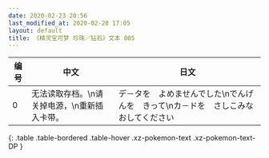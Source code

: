 ```yaml
---
date: 2020-02-23 20:56
last_modified_at: 2020-02-28 17:05
layout: default
title: 《精灵宝可梦 珍珠／钻石》文本 005
---
```

| 编号 | 中文 | 日文 |
| ---- | ---- | ---- |
| 0 | 无法读取存档。\n请关掉电源，\n重新插入卡带。 | デ－タを　よめませんでした\nでんげんを　きって\nカ－ドを　さしこみなおしてください |
{: .table .table-bordered .table-hover .xz-pokemon-text .xz-pokemon-text-DP }